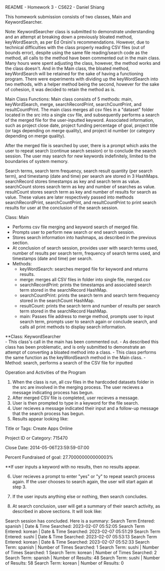 README - Homework 3 - CS622 - Daniel Shiang

This homework submission consists of two classes, Main and KeywordSearcher.

Note: KeywordSearcher class is submitted to demonstrate understanding and an attempt at breaking down a previously bloated method, keyWordSearch, as per Ed Orsini's recommendations. However, due to technical difficulties with the class properly reading CSV files (out of bounds error), despite using the same file reading/search code as the method, all calls to the method have been commented out in the main class. Many hours were spent adjusting the class, however, the method works and the class doesn't. And in the Main class, the bloated method, keyWordSearch will be retained for the sake of having a functioning program. There were experiments with dividing up the keyWordSearch into two methods, with a helper method being the second, however for the sake of cohesion, it was decided to retain the method as is. 

Main Class Functions:
Main class consists of 5 methods: main, keyWordSearch, merge, searchRecordPrint, searchCountPrint, and resultCountPrint. The main class merges all csv files in a "dataset" folder located in the src into a single csv file, and subsequently performs a search of the merged file for the user-inputted keyword. Associated information, such as project close date, project funding percentage of goal, project title (or tags depending on merge quality), and project id number (or category depending on merge quality).

After the merged file is searched by user, there is a prompt which asks the user to repeat search (continue search session) or to conclude the search session. The user may search for new keywords indefinitely, limited to the boundaries of system memory. 

Search terms, search term frequency, search result quantity (per search term), and timestamp (date and time) per search are stored in 3 HashMaps. searchRecord stores timestamps as key and search term as value. searchCount stores search term as key and number of searches as value. resultCount stores search term as key and number of results for search as value. These values are later respectively passed into methods searchRecordPrint, searchCountPrint, and resultCountPrint to print search results for user at the conclusion of the search session. 

 

Class: Main
- Performs csv file merging and keyword search of merged file. 
- Prompts user to perform new search or end search session.
- Stores search information into hashmaps, as described in the previous section.
- At conclusion of search session, provides user with search terms used, number of results per search term, frequency of search terms used, and timestamps (date and time) per search. 
- Methods: 
    - keyWordSearch: searches merged file for keyword and returns results.
    - merge: merges all CSV files in folder into single file, merged.csv
    - searchRecordPrint: prints the timestamps and associated search term stored in the searchRecord HashMap. 
    - searchCountPrint: prints the search term and search term frequency stored in the searchCount HashMap. 
    - resultCount: prints the search term and number of results per search term stored in the searchRecord HashMap. 
    - main: Passes file address to merge method, prompts user to input search term, prompts user to search again or conclude search, and calls all print methods to display search information. 

**Class: KeywordSearcher  
    - This class's call in the main has been commented out.
    - As described this class has been problematic, and is only submitted to demonstrate an attempt of converting a bloated method into a class. 
    - This class performs the same function as the keyWordSearch method in the Main class. 
    - Method: search, performs a search of the CSV file for inputted

Operation and Activities of the Program
1. When the class is run, all csv files in the hardcoded datasets folder in the src are involved in the merging process. The user recieves a message indicating process has begun. 
2. After merged CSV file is completed, user recieves a message.
3. User is then prompted to type in a keyword for the file search. 
4. User recieves a message indicated their input and a follow-up message that the search process has begun. 
5. Results appear looking like:

Title or Tags: Create Apps Online

Project ID or Category: 715470

Close Date: 2014-05-06T23:59:59-07:00

Percent Fundraised of goal: 27.700000000000003%

**If user inputs a keyword with no results, then no results appear.


6. User recieves a prompt to enter "yes" or "y" to repeat search process again. If the user chooses to search again, the user will start again at step 3. 

7. If the user inputs anything else or nothing, then search concludes.

8. At search conclusion, user will get a summary of their search activity, as described in above sections. It will look like:

Search session has concluded. Here is a summary: 
Search Term Entered: spanish | Date & Time Searched: 2023-02-07 05:52:05
Search Term Entered: korean | Date & Time Searched: 2023-02-07 05:51:29
Search Term Entered: sushi | Date & Time Searched: 2023-02-07 05:53:13
Search Term Entered: korean | Date & Time Searched: 2023-02-07 05:52:33
Search Term: spanish | Number of Times Searched: 1
Search Term: sushi | Number of Times Searched: 1
Search Term: korean | Number of Times Searched: 2
Search Term: spanish | Number of Results: 48
Search Term: sushi | Number of Results: 58
Search Term: korean | Number of Results: 0


